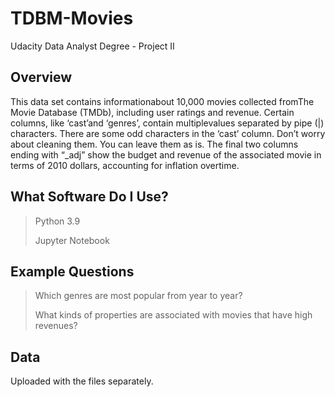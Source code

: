# TDBM-Movies
Udacity Data Analyst Degree - Project II

## Overview
This data set contains informationabout 10,000 movies collected fromThe Movie Database (TMDb), including user ratings and revenue. Certain columns, like ‘cast’and ‘genres’, contain multiplevalues separated by pipe (|) characters. There are some odd characters in the ‘cast’ column. Don’t worry about cleaning them. You can leave them as is. The final two columns ending with “_adj” show the budget and revenue of the associated movie in terms of 2010 dollars, accounting for inflation overtime.

## What Software Do I Use?
>Python 3.9
>
>Jupyter Notebook

## Example Questions
>Which genres are most popular from year to year?
>
>What kinds of properties are associated with movies that have high revenues?

## Data
Uploaded with the files separately.
